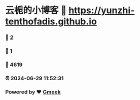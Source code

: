 # 云栀的小博客 :link: https://yunzhi-tenthofadis.github.io 
### :page_facing_up: [2](https://yunzhi-tenthofadis.github.io/tag.html) 
### :speech_balloon: 1 
### :hibiscus: 4619 
### :alarm_clock: 2024-06-29 11:52:31 
### Powered by :heart: [Gmeek](https://github.com/Meekdai/Gmeek)
